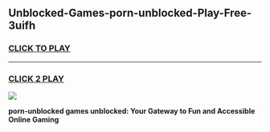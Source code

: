 
## Unblocked-Games-porn-unblocked-Play-Free-3uifh
<h3>
<a href="https://premium76.site?title=porn-unblocked&ref=10A">CLICK TO PLAY</a></h3>
<hr>

<h3>
<a href="https://premium76.site?title=porn-unblocked&ref=10A">CLICK 2 PLAY</a>
  
</h3>

<a href="https://premium76.site?title=porn-unblocked&ref=10A"><img src="https://clearcache.store/games.png"></a>


**porn-unblocked games unblocked: Your Gateway to Fun and Accessible Online Gaming**
